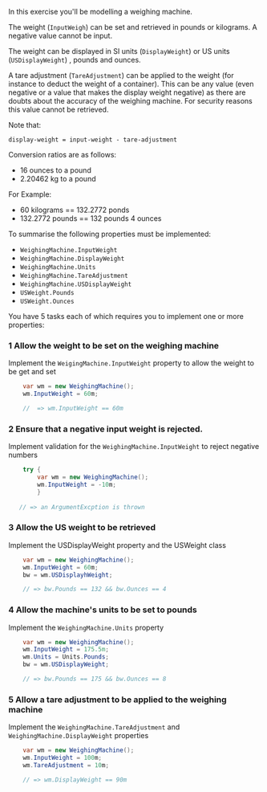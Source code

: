 In this exercise you'll be modelling a weighing machine.

The weight (`InputWeigh`) can be set and retrieved in pounds or kilograms.  A negative
value cannot be input.

The weight can be displayed in SI units (`DisplayWeight`) or US units (`USDisplayWeight`)
, pounds and ounces.

A tare adjustment (`TareAdjustment`) can be applied to the weight (for instance to deduct the
weight of a container).  This can be any value (even negative or a value that makes the display weight negative) 
as there are doubts about the accuracy
 of the weighing machine.  For security reasons this value cannot be retrieved.

Note that:
```
display-weight = input-weight - tare-adjustment
```

Conversion ratios are as follows:
- 16 ounces to a pound
- 2.20462 kg to a pound

For Example:
- 60 kilograms == 132.2772 ponds
- 132.2772 pounds == 132 pounds 4 ounces

To summarise the following properties must be implemented:
- `WeighingMachine.InputWeight`
- `WeighingMachine.DisplayWeight`
- `WeighingMachine.Units`
- `WeighingMachine.TareAdjustment`
- `WeighingMachine.USDisplayWeight`
- `USWeight.Pounds`
- `USWeight.Ounces`

You have 5 tasks each of which requires you to implement one or
more properties:

### 1 Allow the weight to be set on the weighing machine 

Implement the `WeigingMachine.InputWeight` property to allow the weight to be get and set
``` csharp
    var wm = new WeighingMachine();
    wm.InputWeight = 60m;

    //  => wm.InputWeight == 60m
```

### 2 Ensure that a negative input weight is rejected.

Implement validation for the `WeighingMachine.InputWeight` to reject negative numbers
``` csharp
    try {
        var wm = new WeighingMachine();
        wm.InputWeight = -10m;
        }
  
   // => an ArgumentExcption is thrown

```

### 3 Allow the US weight to be retrieved

Implement the USDisplayWeight property and the USWeight class
``` csharp
    var wm = new WeighingMachine();
    wm.InputWeight = 60m;
    bw = wm.USDisplayhWeight;

    // => bw.Pounds == 132 && bw.Ounces == 4
```

### 4 Allow the machine's units to be set to pounds

Implement the `WeighingMachine.Units` property
``` csharp
    var wm = new WeighingMachine();
    wm.InputWeight = 175.5m;
    wm.Units = Units.Pounds;
    bw = wm.USDisplayWeight;

    // => bw.Pounds == 175 && bw.Ounces == 8

```

### 5 Allow a tare adjustment to be applied to the weighing machine

Implement the `WeighingMachine.TareAdjustment` and `WeighingMachine.DisplayWeight` properties
``` csharp
    var wm = new WeighingMachine();
    wm.InputWeight = 100m;
    wm.TareAdjustment = 10m;

    // => wm.DisplayWeight == 90m
```
